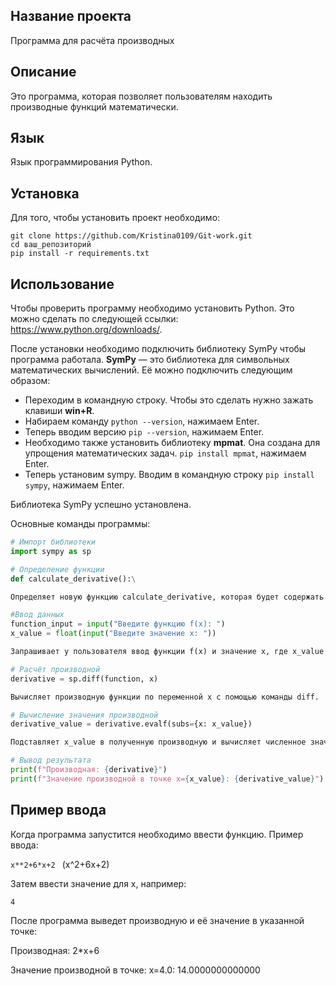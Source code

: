 ## Название проекта

Программа для расчёта производных

## Описание

Это программа, которая позволяет пользователям находить производные функций математически.

## Язык

Язык программирования Python.

## Установка

Для того, чтобы установить проект необходимо:

```
git clone https://github.com/Kristina0109/Git-work.git
cd ваш_репозиторий
pip install -r requirements.txt
```

## Использование

Чтобы проверить программу необходимо установить Python.  Это можно сделать по следующей ссылки: https://www.python.org/downloads/.


После установки необходимо подключить библиотеку SymPy чтобы программа работала. 
**SymPy** — это библиотека для символьных математических вычислений. Её можно подключить следующим образом: 
+ Переходим в командную строку. Чтобы это сделать нужно зажать клавиши **win+R**.
+ Набираем команду `python --version`, нажимаем Enter.
+ Теперь вводим версию `pip --version`, нажимаем Enter.
+ Необходимо также установить библиотеку **mpmat**. Она создана для упрощения математических задач. `pip install mpmat`, нажимаем Enter.
+ Теперь установим sympy. Вводим в командную строку `pip install sympy`, нажимаем Enter.

Библиотека SymPy успешно установлена.


Основные команды программы:

```python
# Импорт библиотеки
import sympy as sp
```
```python
# Определение функции
def calculate_derivative():\

Определяет новую функцию calculate_derivative, которая будет содержать основной алгоритм для вычисления производной.
```
```python
#Ввод данных
function_input = input("Введите функцию f(x): ")
x_value = float(input("Введите значение x: "))

Запрашивает у пользователя ввод функции f(x) и значение x, где x_value преобразуется в тип float.
```
```python
# Расчёт производной
derivative = sp.diff(function, x)

Вычисляет производную функции по переменной x с помощью команды diff.
```
```python
# Вычисление значения производной
derivative_value = derivative.evalf(subs={x: x_value})

Подставляет x_value в полученную производную и вычисляет численное значение с помощью evalf.
```
```python
# Вывод результата
print(f"Производная: {derivative}")
print(f"Значение производной в точке x={x_value}: {derivative_value}")
```

## Пример ввода

Когда программа запустится необходимо ввести функцию. Пример ввода:

 `x**2+6*x+2 `  (x^2+6x+2)

Затем ввести значение для x, например:

`4`

После программа выведет производную и её значение в указанной точке:

Производная: 2*x+6

Значение производной в точке: x=4.0: 14.0000000000000






    







  
  
